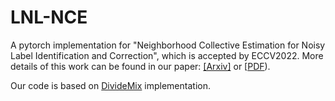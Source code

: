 # LNL-NCE
A pytorch implementation for "Neighborhood Collective Estimation for Noisy Label Identification and Correction", which is accepted by ECCV2022.
More details of this work can be found in our paper: [[Arxiv]](https://arxiv.org/abs/2208.03207) or [[PDF](https://www.ecva.net/papers/eccv_2022/papers_ECCV/papers/136840126.pdf)).

Our code is based on [DivideMix](https://github.com/LiJunnan1992/DivideMix) implementation.
